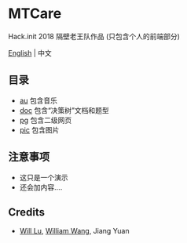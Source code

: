 # MTCare
Hack.init 2018 隔壁老王队作品 (只包含个人的前端部分)

[English](https://github.com/EngLearnsh/MTCare/blob/master/README_CN.md) | 中文

## 目录
- [au](https://github.com/EngLearnsh/MTCare/tree/master/au) 包含音乐
- [doc](https://github.com/EngLearnsh/MTCare/tree/master/doc) 包含“决策树”文档和题型
- [pg](https://github.com/EngLearnsh/MTCare/tree/master/pg) 包含二级网页
- [pic](https://github.com/EngLearnsh/MTCare/tree/master/pic) 包含图片

## 注意事项
- 这只是一个演示
- 还会加内容....

## Credits
- [Will Lu](https://github.com/LXG-Shadow), [William Wang](https://github.com/WilliamWangyueming), Jiang Yuan
